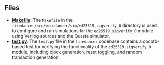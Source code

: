 
## Files
- **[Makefile](ed25519_sigverify_0/Makefile.driver.md)**: The `Makefile` in the `firedancer/src/wiredancer/sim/ed25519_sigverify_0` directory is used to configure and run simulations for the `ed25519_sigverify_0` module using Verilog sources and the Questa simulator.
- **[test.py](ed25519_sigverify_0/test.py.driver.md)**: The `test.py` file in the `firedancer` codebase contains a cocotb-based test for verifying the functionality of the `ed25519_sigverify_0` module, including clock generation, reset toggling, and random transaction generation.
